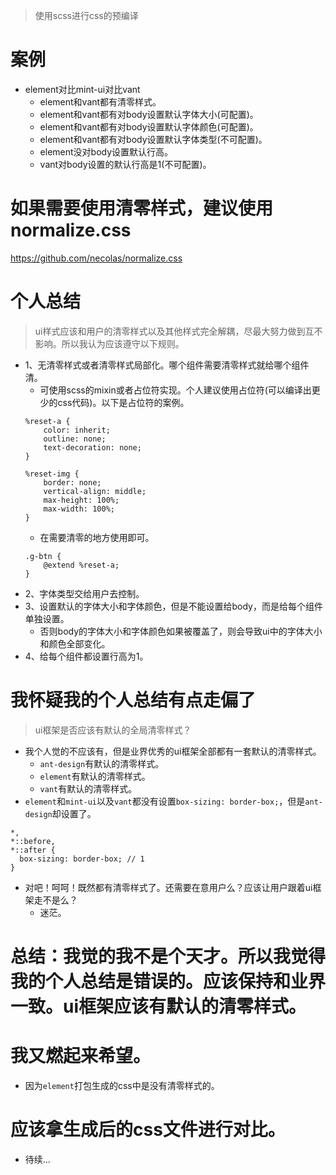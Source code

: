 > 使用scss进行css的预编译

# 案例
* element对比mint-ui对比vant
    - element和vant都有清零样式。
    - element和vant都有对body设置默认字体大小(可配置)。
    - element和vant都有对body设置默认字体颜色(可配置)。
    - element和vant都有对body设置默认字体类型(不可配置)。
    - element没对body设置默认行高。
    - vant对body设置的默认行高是1(不可配置)。
    
# 如果需要使用清零样式，建议使用normalize.css
https://github.com/necolas/normalize.css

# 个人总结
> ui样式应该和用户的清零样式以及其他样式完全解耦，尽最大努力做到互不影响。所以我认为应该遵守以下规则。
* 1、无清零样式或者清零样式局部化。哪个组件需要清零样式就给哪个组件清。
    - 可使用scss的mixin或者占位符实现。个人建议使用占位符(可以编译出更少的css代码)。以下是占位符的案例。
    ```
    %reset-a {
        color: inherit;
        outline: none;
        text-decoration: none;
    }
    
    %reset-img {
        border: none;
        vertical-align: middle;
        max-height: 100%;
        max-width: 100%;
    }
    ```
    - 在需要清零的地方使用即可。
    ```
    .g-btn {
        @extend %reset-a;
    }
    ```
* 2、字体类型交给用户去控制。
* 3、设置默认的字体大小和字体颜色，但是不能设置给body，而是给每个组件单独设置。
    - 否则body的字体大小和字体颜色如果被覆盖了，则会导致ui中的字体大小和颜色全部变化。
* 4、给每个组件都设置行高为1。

# 我怀疑我的个人总结有点走偏了
> ui框架是否应该有默认的全局清零样式？
* 我个人觉的不应该有，但是业界优秀的ui框架全部都有一套默认的清零样式。
    - ```ant-design```有默认的清零样式。
    - ```element```有默认的清零样式。
    - ```vant```有默认的清零样式。
* ```element```和```mint-ui```以及```vant```都没有设置```box-sizing: border-box;```，但是```ant-design```却设置了。
```
*,
*::before,
*::after {
  box-sizing: border-box; // 1
}
```
* 对吧！呵呵！既然都有清零样式了。还需要在意用户么？应该让用户跟着ui框架走不是么？
    - 迷茫。
    
# 总结：我觉的我不是个天才。所以我觉得我的个人总结是错误的。应该保持和业界一致。ui框架应该有默认的清零样式。

# 我又燃起来希望。
* 因为```element```打包生成的css中是没有清零样式的。

# 应该拿生成后的css文件进行对比。
* 待续...
